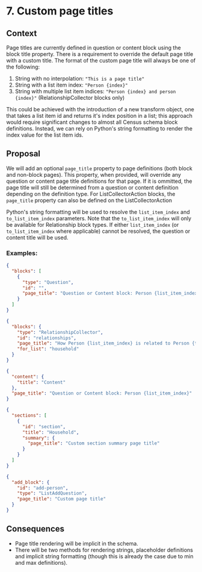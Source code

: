 # 7. Custom page titles

## Context

Page titles are currently defined in question or content block using the block title property. There is a requirement to override the default page title with a custom title. The format of the custom page title will always be one of the following:

1. String with no interpolation: `"This is a page title"`
1. String with a list item index: `"Person {index}"`
1. String with multiple list item indices: `"Person {index} and person {index}"` (RelationshipCollector blocks only)

This could be achieved with the introduction of a new transform object, one that takes a list item id and returns it's index position in a list; this approach would require significant changes to almost all Census schema block definitions. Instead, we can rely on Python's string formatting to render the index value for the list item ids.

## Proposal

We will add an optional `page_title` property to page definitions (both block and non-block pages). This property, when provided, will override any question or content page title definitions for that page. If it is ommitted, the page title will still be determined from a question or content definition depending on the definition type. For ListCollectorAction blocks, the `page_title` property can also be defined on the ListCollectorAction

Python's string formatting will be used to resolve the `list_item_index` and `to_list_item_index` parameters. Note that the `to_list_item_index` will only be available for Relationship block types. If either `list_item_index` (or `to_list_item_index` where applicable) cannot be resolved, the question or content title will be used.

### Examples:

```json
{
  "blocks": [
    {
      "type": "Question",
      "id": "",
      "page_title": "Question or Content block: Person {list_item_index}"
    }
  ]
}
```

```json
{
  "blocks": {
    "type": "RelationshipCollector",
    "id": "relationships",
    "page_title": "How Person {list_item_index} is related to Person {to_list_item_index}",
    "for_list": "household"
  }
}
```

```json
{
  "content": {
    "title": "Content"
  },
  "page_title": "Question or Content block: Person {list_item_index}"
}
```

```json
{
  "sections": [
    {
      "id": "section",
      "title": "Household",
      "summary": {
        "page_title": "Custom section summary page title"
      }
    }
  ]
}
```

```json
{
  "add_block": {
    "id": "add-person",
    "type": "ListAddQuestion",
    "page_title": "Custom page title"
  }
}
```

## Consequences

- Page title rendering will be implicit in the schema.
- There will be two methods for rendering strings, placeholder definitions and implicit string formatting (though this is already the case due to min and max definitions).
